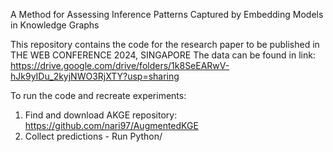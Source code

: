 A Method for Assessing Inference Patterns Captured by Embedding Models in Knowledge Graphs

This repository contains the code for the research paper to be published in THE WEB CONFERENCE 2024, SINGAPORE
The data can be found in link: https://drive.google.com/drive/folders/1k8SeEARwV-hJk9yIDu_2kyjNWO3RjXTY?usp=sharing

To run the code and recreate experiments:

1. Find and download AKGE repository: https://github.com/nari97/AugmentedKGE
2. Collect predictions - Run Python/
